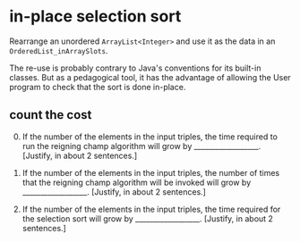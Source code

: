 # in-place selection sort

Rearrange
an unordered `ArrayList<Integer>`
and use it as the data in an `OrderedList_inArraySlots`.

The re-use is probably contrary to Java's conventions
for its built-in classes. But as a pedagogical tool,
it has the advantage of allowing
the User program to check that the sort
is done in-place.

## count the cost

0. If the number of the elements in the input triples,
the time required to run the reigning champ algorithm
will grow by __________________.
[Justify, in about 2 sentences.]

0. If the number of the elements in the input triples,
the number of times that the reigning champ algorithm
will be invoked
will grow by __________________.
[Justify, in about 2 sentences.]

0. If the number of the elements in the input triples,
the time required for the selection sort
will grow by __________________.
[Justify, in about 2 sentences.]
